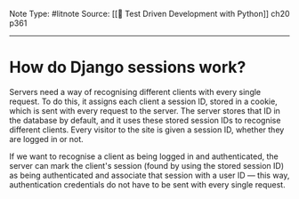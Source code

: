 Note Type: #litnote
Source: [[📖 Test Driven Development with Python]] ch20 p361

---
# How do Django sessions work?
Servers need a way of recognising different clients with every single request. To do this, it assigns each client a session ID, stored in a cookie, which is sent with every request to the server. The server stores that ID in the database by default, and it uses these stored session IDs to recognise different clients. Every visitor to the site is given a session ID, whether they are logged in or not.

If we want to recognise a client as being logged in and authenticated, the server can mark the client's session (found by using the stored session ID) as being authenticated and associate that session with a user ID — this way, authentication credentials do not have to be sent with every single request.